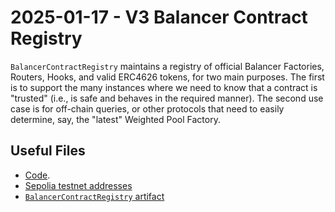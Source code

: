 # 2025-01-17 - V3 Balancer Contract Registry

`BalancerContractRegistry` maintains a registry of official Balancer Factories, Routers, Hooks, and valid ERC4626 tokens, for two main purposes. The first is to support the many instances where we need to know that a contract is "trusted" (i.e., is safe and behaves in the required manner). The second use case is for off-chain queries, or other protocols that need to easily determine, say, the "latest" Weighted Pool Factory.

## Useful Files

- [Code](https://github.com/balancer/balancer-v3-monorepo/commit/00c76a926fde4ff2eb7d9d76fd3af3d4d9df1e21).
- [Sepolia testnet addresses](./output/sepolia.json)
- [`BalancerContractRegistry` artifact](./artifact/BalancerContractRegistry.json)
